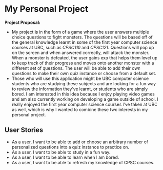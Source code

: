 # My Personal Project

**Project Proposal:**

- My project is in the form of a game where the user answers multiple choice questions to fight monsters. The
questions will be based off of the general knowledge learnt in some of the first year computer science courses at
UBC, such as *CPSC110* and *CPSC121*. Questions will pop up on the screen and when answered correctly, will attack the 
monster. When a monster is defeated, the user gains exp that helps them level up to keep track of their progress 
and moves onto another monster with a different set of questions. The user will be able to add their own questions
to make their own quiz instance or choose from a default set.
- Those who will use this application might be UBC computer science students who are studying these subjects and are 
looking for a fun way to review the information they've learnt, or students who are simply bored. I am interested in 
this idea because I enjoy playing video games and am also currently working on developing a game outside of school. I 
really enjoyed the first year computer science courses I've taken at UBC as well, which is why I wanted to combine 
these two interests in my personal project. 

## User Stories
- As a user, I want to be able to add or choose an arbitrary number of personalized questions into a quiz instance to 
practice on.
- As a user, I want to be able to study in a fun way. 
- As a user, I want to be able to learn when I am bored. 
- As a user, I want to be able to refresh my knowledge of CPSC courses.